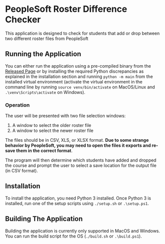 # PeopleSoft Roster Difference Checker
This application is designed to check for students that add
or drop between two different roster files from PeopleSoft

## Running the Application
You can either run the application using a pre-compiled binary from
the [Released Page](https://github.com/MStolen/peoplesoft-roster-diff/releases)
or by installing the required Python discrepancies as explained in the installation section and running
```python -m main``` from the installed virtual environment (activate the virtual environment in the command line by 
running ```source venv/bin/activate``` on MacOS/Linux and ```.\venv\Scripts\activate``` on Windows).

### Operation
The user will be presented with two file selection windows:
1. A window to select the older roster file
2. A window to select the newer roster file

The files should be in CSV, XLS, or XLSX format. **Due to some strange behavior by PeopleSoft, you may need to open the
files it exports and re-save them in the correct format**.

The program will then determine which students have added and dropped the course and prompt the user to select a save
location for the output file (in CSV format).

## Installation
To install the application, you need Python 3 installed.
Once Python 3 is installed, run one of the setup scripts using
```./setup.sh``` or ```.\setup.ps1```.

## Building The Application
Building the application is currently only supported in MacOS and 
Windows. You can run the build script for the OS (```./build.sh``` or ```.\build.ps1```).